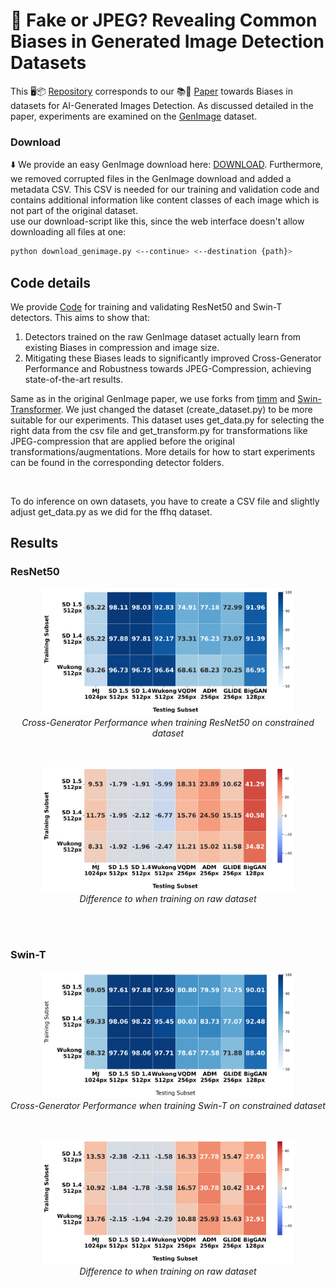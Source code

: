 # 🌟 Fake or JPEG? Revealing Common Biases in Generated Image Detection Datasets

This 🖥️📦 [Repository](https://github.com/gendetection/UnbiasedGenImage) corresponds to our 📚📄 [Paper](https://www.unbiased-genimage.org) towards Biases in datasets for AI-Generated Images Detection. As discussed detailed in the paper, experiments are examined on the [GenImage](https://genimage-dataset.github.io/) dataset. 

### Download

⬇️ We provide an easy GenImage download here: [DOWNLOAD]([https://www.unbiased-genimage.org](https://dataverse.harvard.edu/dataset.xhtml?persistentId=doi%3A10.7910%2FDVN%2FAKDIHF)). Furthermore, we removed corrupted files in the GenImage download and added a metadata CSV. This CSV is needed for our training and validation code and contains additional information like content classes of each image which is not part of the original dataset.
<br>
use our download-script like this, since the web interface doesn't allow downloading all files at one: 

```bash
python download_genimage.py <--continue> <--destination {path}>
```

## Code details

We provide [Code](https://github.com/gendetection/UnbiasedGenImage) for training and validating ResNet50 and Swin-T detectors. This aims to show that:

1. Detectors trained on the raw GenImage dataset actually learn from existing Biases in compression and image size.
2. Mitigating these Biases leads to significantly improved Cross-Generator Performance and Robustness towards JPEG-Compression, achieving state-of-the-art results.

Same as in the original GenImage paper, we use forks from [timm](https://pypi.org/project/timm/0.6.12/) and [Swin-Transformer](https://github.com/microsoft/Swin-Transformer). We just changed the dataset (create_dataset.py) to be more suitable for our experiments. This dataset uses get_data.py for selecting the right data from the csv file and get_transform.py for transformations like JPEG-compression that are applied before the original transformations/augmentations. More details for how to start experiments can be found in the corresponding detector folders.

<br>

To do inference on own datasets, you have to create a CSV file and slightly adjust get_data.py as we did for the ffhq dataset.


## Results

### ResNet50

<p align="center">
  <img src="results/results_resnet.png" width="80%" />
  <br>
  <em>Cross-Generator Performance when training ResNet50 on constrained dataset</em>
</p>

<br>

<p align="center">
  <img src="results/results_resnet_diff.png" width="80%" />
  <br>
  <em>Difference to when training on raw dataset</em>
</p>

<br><br>

### Swin-T

<p align="center">
  <img src="results/results_swin.png" width="80%" />
  <br>
  <em>Cross-Generator Performance when training Swin-T on constrained dataset</em>
</p>

<br>

<p align="center">
  <img src="results/results_swin_diff.png" width="80%" />
  <br>
  <em>Difference to when training on raw dataset</em>
</p>
